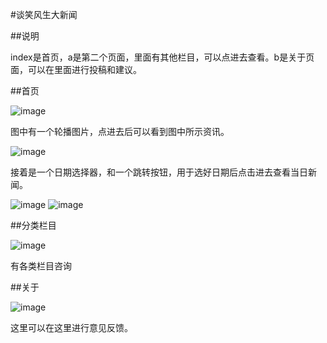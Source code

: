 #谈笑风生大新闻

##说明

index是首页，a是第二个页面，里面有其他栏目，可以点进去查看。b是关于页面，可以在里面进行投稿和建议。

##首页

![image](https://github.com/hzuapps/web-wechat-2017/blob/master/1514080901121/example/1.png)

图中有一个轮播图片，点进去后可以看到图中所示资讯。

![image](https://github.com/hzuapps/web-wechat-2017/blob/master/1514080901121/example/2.png)

接着是一个日期选择器，和一个跳转按钮，用于选好日期后点击进去查看当日新闻。

![image](https://github.com/hzuapps/web-wechat-2017/blob/master/1514080901121/example/3.png)
![image](https://github.com/hzuapps/web-wechat-2017/blob/master/1514080901121/example/4.png)

##分类栏目

![image](https://github.com/hzuapps/web-wechat-2017/blob/master/1514080901121/example/5.png)

有各类栏目咨询

##关于

![image](https://github.com/hzuapps/web-wechat-2017/blob/master/1514080901121/example/6.png)

这里可以在这里进行意见反馈。
